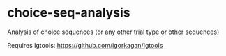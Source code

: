 # choice-seq-analysis
Analysis of choice sequences (or any other trial type or other sequences)

Requires Igtools: https://github.com/igorkagan/Igtools


